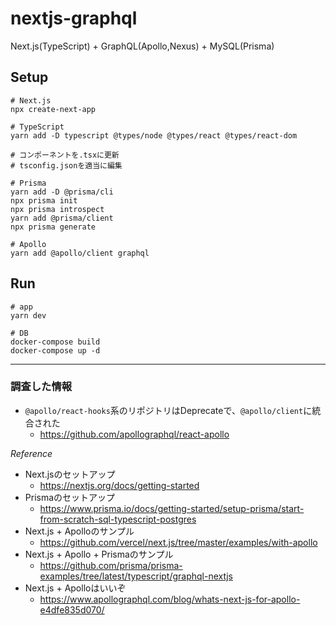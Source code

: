 # nextjs-graphql
Next.js(TypeScript) + GraphQL(Apollo,Nexus) + MySQL(Prisma)

## Setup
```
# Next.js
npx create-next-app

# TypeScript
yarn add -D typescript @types/node @types/react @types/react-dom

# コンポーネントを.tsxに更新
# tsconfig.jsonを適当に編集

# Prisma
yarn add -D @prisma/cli
npx prisma init
npx prisma introspect
yarn add @prisma/client
npx prisma generate

# Apollo
yarn add @apollo/client graphql
```

## Run
```
# app
yarn dev

# DB
docker-compose build
docker-compose up -d
```

---
### 調査した情報
- `@apollo/react-hooks`系のリポジトリはDeprecateで、`@apollo/client`に統合された
  - https://github.com/apollographql/react-apollo

*Reference*
- Next.jsのセットアップ
  - https://nextjs.org/docs/getting-started
- Prismaのセットアップ
  - https://www.prisma.io/docs/getting-started/setup-prisma/start-from-scratch-sql-typescript-postgres
- Next.js + Apolloのサンプル
  - https://github.com/vercel/next.js/tree/master/examples/with-apollo
- Next.js + Apollo + Prismaのサンプル
  - https://github.com/prisma/prisma-examples/tree/latest/typescript/graphql-nextjs
- Next.js + Apolloはいいぞ
  - https://www.apollographql.com/blog/whats-next-js-for-apollo-e4dfe835d070/
